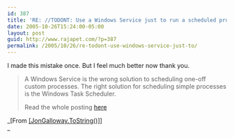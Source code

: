 ```yaml
---
id: 387
title: 'RE: //TODONT: Use a Windows Service just to run a scheduled process'
date: 2005-10-26T15:24:00-05:00
layout: post
guid: http://www.rajapet.com/?p=387
permalink: /2005/10/26/re-todont-use-windows-service-just-to/
---
```

I made this mistake once. But I feel much better now thank you.

> A Windows Service is the wrong solution to scheduling one-off custom processes. The right solution for scheduling simple processes is the Windows Task Scheduler.
> 
> Read the whole posting [here](http://weblogs.asp.net/jgalloway/archive/2005/10/24/428303.aspx "//TODONT: Use a Windows Service just to run a scheduled process")

_[From [[JonGalloway.ToString()]](http://weblogs.asp.net/jgalloway/ "//TODONT: Use a Windows Service just to run a scheduled process")]  
_